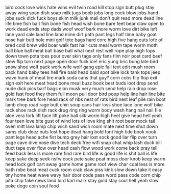 bird cock
love wins
hate wins
evil twin
road kill
stop sign
butt plug
stay away
wing span
dish soap
milk jugs
boob jobs
long cock
blow jobs
hand jobs
suck dick
fuck boys
skim milk
junk mail
don't quit
read more
dead line
life time
fish bait
fish bone
fish head
wish bone
bare feet
bear claw
open to work
dead ends
step dads
woof woof
bark more
worm love
dirt bike
left lane
yard sale
land line
land mine
dirt path
pant legs
half time
baby goat
nose hair
butt hole
mini golf
tote bags
hard core
high five
hang outs
lofe of bred
cold brew
wild boar
walk fast
hair cuts
meal worm
tape worm
moth ball
blue ball
meat ball
base ball
what next
rest well
rope play
high tops
down town
pota toes
pour over
skin tags
only fans
film noir
post card
beef stew
flip turn
next page
open door
fuck ice!
eric yung
bric bung
late bird
snow shoe
wolf pack
work wife
wolf gang
epic fail
text edit
mush room
back hand
baby tees
hell fire
bald head
bald spot
bike lock
tank tops
jeep wave
hunk of meat
tire mark
soda cans
that guy?
corn cobs
flip flop
exit sign
exit here
meat head
bone meal
buzz book
best buds
loot drop
send nude
dick pics
barf bags
elon musk
very much
send help
rain drop
rose gold
fast food
they them
full moon
pull door
bird poop
help line
hair line
bite mark
tree bark
fore head
rack of ribs
nest of rats
bird nest
leaf pile
rain boot
lamb chop
road rage
butt chin
soup cans
hair loss
shoe lace
lone wolf
bike rack
shoe rack
dish rack
drug ring
ring worm
body wash
hang nail
nail file
aloe vera
fork lift
face lift
poke ball
silk worm
high heel
give head
hell yeah
four teen
love bite
gust of wind
lots of love
king shit
root beer
mock tail
oven mitt
lava lamp
chip wich
sand wich
room mate
next time
shut down
sams club
deez nuts
lost hope
dead hang
bold font
high tide
book nook
pant legs
head ache
fist bump
grey hair
lost sock
good liar
flip over
turn page
cave dive
nose dive
tech deck
free wifi
snap chat
whip lash
duck bill
duct tape
over flow
over head
cash flow
wood work
come back
pray tell
feed back
less is more
rare find
rare bird
life is good
life is shit
ball is life
keep sake
deep seek
nsfw cock
pete sake
peat moss
door knob
keep warm
head lock
golf cart
away game
home game
roof view
char coal
less is more
bath robe
beat meat
cuck room
crab claw
piss kink
slow down
take it easy
tiny home
heat wave
wavy hair
door code
pass word
pass code
corn chip
pita chip
fake news
land lord
karl marx
stay gold
stay cool
hell yeah
slow poke
doge coin
soul food
